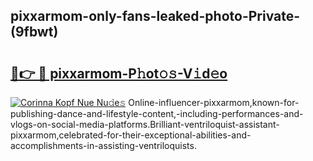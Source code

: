 ## pixxarmom-only-fans​-leaked-photo​-Private-(9fbwt)


# <h2><a href="https://mediaupload.pro?title=pixxarmom&ref=git">🔗👉 🔴 pixxarmom-P𝚑ot𝚘𝚜-V𝚒d𝚎o</a></h2>

[![Corinna Kopf Nue Nu𝚍e𝚜](https://i.imgur.com/0qMVB7G.gif)](https://mediaupload.pro?title=pixxarmom&ref=git)
Online-influencer-pixxarmom,known-for-publishing-dance-and-lifestyle-content,-including-performances-and-vlogs-on-social-media-platforms.Brilliant-ventriloquist-assistant-pixxarmom,celebrated-for-their-exceptional-abilities-and-accomplishments-in-assisting-ventriloquists.  